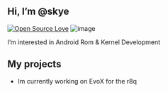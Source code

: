 ## Hi, I’m @skye
[![Open Source Love](https://badges.frapsoft.com/os/v3/open-source-150x25.png?v=103)](https://github.com/ellerbrock/open-source-badges/) ![image](https://github.com/user-attachments/assets/00019112-4ddb-4b77-89ab-f9416dfc7dc8)

I’m interested in Android Rom & Kernel Development


## My projects

- Im currently working on EvoX for the r8q


<!---
skye-pa1n/skye-pa1n is a ✨ special ✨ repository because its `README.md` (this file) appears on your GitHub profile.
You can click the Preview link to take a look at your changes.
--->
